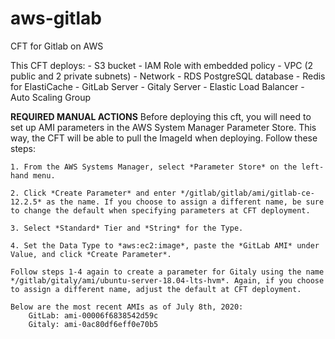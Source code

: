 # aws-gitlab
CFT for Gitlab on AWS

This CFT deploys:
    - S3 bucket
    - IAM Role with embedded policy
    - VPC (2 public and 2 private subnets)
    - Network
    - RDS PostgreSQL database
    - Redis for ElastiCache
    - GitLab Server 
    - Gitaly Server 
    - Elastic Load Balancer 
    - Auto Scaling Group 

**REQUIRED MANUAL ACTIONS**
    Before deploying this cft, you will need to set up AMI parameters in the AWS System Manager Parameter Store. This way, the CFT will be able to pull the ImageId when deploying. Follow these steps:  

    1. From the AWS Systems Manager, select *Parameter Store* on the left-hand menu.

    2. Click *Create Parameter* and enter */gitlab/gitlab/ami/gitlab-ce-12.2.5* as the name. If you choose to assign a different name, be sure to change the default when specifying parameters at CFT deployment.    

    3. Select *Standard* Tier and *String* for the Type.

    4. Set the Data Type to *aws:ec2:image*, paste the *GitLab AMI* under Value, and click *Create Parameter*. 

    Follow steps 1-4 again to create a parameter for Gitaly using the name */gitlab/gitaly/ami/ubuntu-server-18.04-lts-hvm*. Again, if you choose to assign a different name, adjust the default at CFT deployment. 

    Below are the most recent AMIs as of July 8th, 2020:
        GitLab: ami-00006f6838542d59c
        Gitaly: ami-0ac80df6eff0e70b5 

